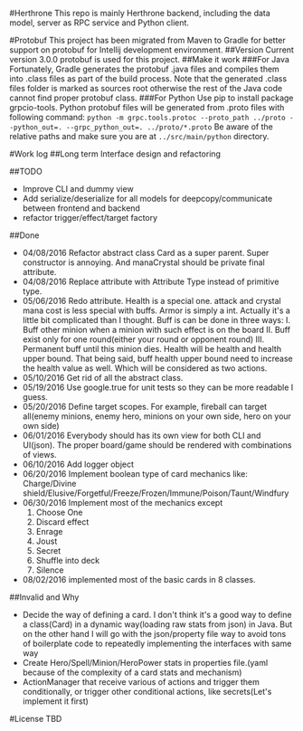 #Herthrone
This repo is mainly Herthrone backend, including the data model, server as RPC
service and Python client.

#Protobuf
This project has been migrated from Maven to Gradle for better support on 
protobuf for Intellij development environment.
##Version
Current version 3.0.0 protobuf is used for this project.
##Make it work 
###For Java
Fortunately, Gradle generates the protobuf .java files and compiles them into
.class files as part of the build process. Note that the generated .class files 
folder is marked as sources root otherwise the rest of the Java code cannot find
proper protobuf class.
###For Python
Use pip to install package grpcio-tools.
Python protobuf files will be generated from .proto files with following command:
```python -m grpc.tools.protoc --proto_path ../proto --python_out=. --grpc_python_out=. ../proto/*.proto```
Be aware of the relative paths and make sure you are at ```../src/main/python```
directory.

#Work log
##Long term
Interface design and refactoring

##TODO
- Improve CLI and dummy view
- Add serialize/deserialize for all models for deepcopy/communicate between frontend and backend
- refactor trigger/effect/target factory


##Done
- 04/08/2016 Refactor abstract class Card as a super parent. Super constructor is annoying. And manaCrystal should be private final attribute.
- 04/08/2016 Replace attribute with Attribute Type instead of primitive type.
- 05/06/2016 Redo attribute. Health is a special one. attack and crystal mana cost is less special with buffs. Armor is simply a int.
Actually it's a little bit complicated than I thought. Buff is can be done in three ways:
I. Buff other minion when a minion with such effect is on the board
II. Buff exist only for one round(either your round or opponent round)
III. Permanent buff until this minion dies.
Health will be health and health upper bound. That being said, buff health upper bound need to increase the health value as well.
Which will be considered as two actions.
- 05/10/2016 Get rid of all the abstract class.
- 05/19/2016 Use google.true for unit tests so they can be more readable I guess.
- 05/20/2016 Define target scopes. For example, fireball can target all(enemy minions, enemy hero, minions on your own side, hero on your own side)
- 06/01/2016 Everybody should has its own view for both CLI and UI(json). The proper board/game should be rendered with combinations of views.
- 06/10/2016 Add logger object
- 06/20/2016 Implement boolean type of card mechanics like: Charge/Divine shield/Elusive/Forgetful/Freeze/Frozen/Immune/Poison/Taunt/Windfury
- 06/30/2016 Implement most of the mechanics except
  1. Choose One
  2. Discard effect
  3. Enrage
  4. Joust
  5. Secret
  6. Shuffle into deck
  7. Silence
- 08/02/2016 implemented most of the basic cards in 8 classes.


##Invalid and Why
- Decide the way of defining a card. I don't think it's a good way to define a class(Card) in a dynamic way(loading raw stats from json) in Java. But on the other hand
I will go with the json/property file way to avoid tons of boilerplate code to repeatedly implementing the interfaces with same way
- Create Hero/Spell/Minion/HeroPower stats in properties file.(yaml because of the complexity of a card stats and mechanism)
- ActionManager that receive various of actions and trigger them conditionally, or trigger other conditional actions, like secrets(Let's implement it first)

#License
TBD